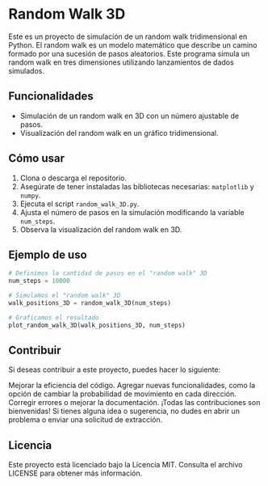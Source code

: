 # Random Walk 3D

Este es un proyecto de simulación de un random walk tridimensional en Python. El random walk es un modelo matemático que describe un camino formado por una sucesión de pasos aleatorios. Este programa simula un random walk en tres dimensiones utilizando lanzamientos de dados simulados.

## Funcionalidades

- Simulación de un random walk en 3D con un número ajustable de pasos.
- Visualización del random walk en un gráfico tridimensional.

## Cómo usar

1. Clona o descarga el repositorio.
2. Asegúrate de tener instaladas las bibliotecas necesarias: `matplotlib` y `numpy`.
3. Ejecuta el script `random_walk_3D.py`.
4. Ajusta el número de pasos en la simulación modificando la variable `num_steps`.
5. Observa la visualización del random walk en 3D.

## Ejemplo de uso

```python
# Definimos la cantidad de pasos en el "random walk" 3D
num_steps = 10000

# Simulamos el "random walk" 3D
walk_positions_3D = random_walk_3D(num_steps)

# Graficamos el resultado
plot_random_walk_3D(walk_positions_3D, num_steps)

```


## Contribuir
Si deseas contribuir a este proyecto, puedes hacer lo siguiente:

Mejorar la eficiencia del código.
Agregar nuevas funcionalidades, como la opción de cambiar la probabilidad de movimiento en cada dirección.
Corregir errores o mejorar la documentación.
¡Todas las contribuciones son bienvenidas! Si tienes alguna idea o sugerencia, no dudes en abrir un problema o enviar una solicitud de extracción.

## Licencia
Este proyecto está licenciado bajo la Licencia MIT. Consulta el archivo LICENSE para obtener más información.
